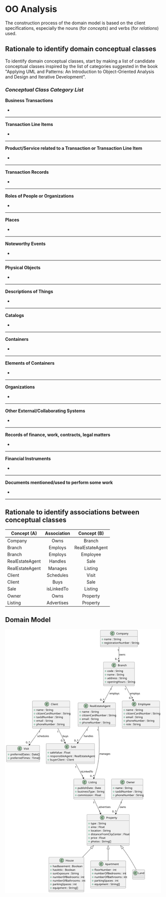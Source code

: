 # OO Analysis

The construction process of the domain model is based on the client specifications, especially the nouns (for _concepts_) and verbs (for _relations_) used.

## Rationale to identify domain conceptual classes
To identify domain conceptual classes, start by making a list of candidate conceptual classes inspired by the list of categories suggested in the book "Applying UML and Patterns: An Introduction to Object-Oriented Analysis and Design and Iterative Development".


### _Conceptual Class Category List_

**Business Transactions**

-

---

**Transaction Line Items**

-

---

**Product/Service related to a Transaction or Transaction Line Item**

-

---

**Transaction Records**

-

---

**Roles of People or Organizations**

-

---

**Places**

-

---

**Noteworthy Events**

-

---

**Physical Objects**

-

---

**Descriptions of Things**

-

---

**Catalogs**

-

---

**Containers**

-

---

**Elements of Containers**

-

---

**Organizations**

-

---

**Other External/Collaborating Systems**

-

---

**Records of finance, work, contracts, legal matters**

-

---

**Financial Instruments**

-

---

**Documents mentioned/used to perform some work**

-

---


## Rationale to identify associations between conceptual classes



| Concept (A) 		  |  Association   	   |   Concept (B)   |
|-----------------|:------------------:|:---------------:|
| Company  	      |        Owns        |     Branch      |
| Branch  	       |  Employs    		 	   | RealEstateAgent |
| Branch   	      |     Employs 	      |    Employee     |
| RealEstateAgent |  Handles    		 	   |      Sale       |
| RealEstateAgent |  Manages    		 	   |     Listing     |
| Client  	       | Schedules    		 	  |      Visit      |
| Client  	       |    Buys    		 	    |      Sale       |
| Sale  	         | isLinkedTo    		 	 |     Listing     |
| Owner  	        |    Owns    		 	    |    Property     |
| Listing  	      | Advertises    		 	 |    Property     |



## Domain Model

![DM.svg](DM.svg)